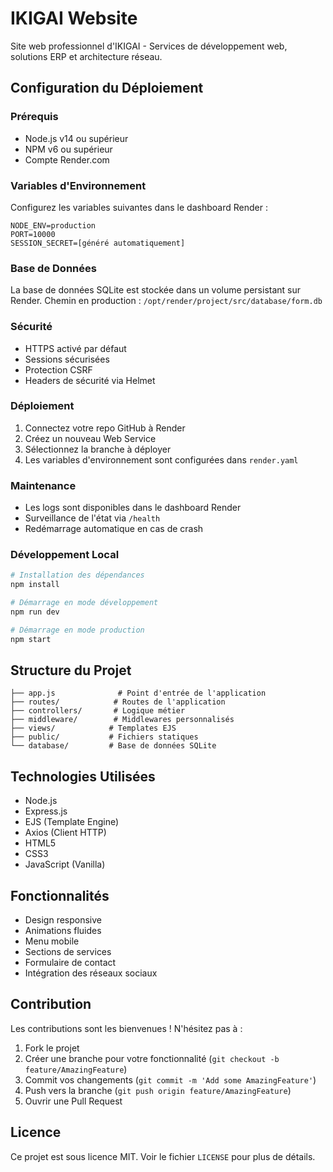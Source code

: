 # IKIGAI Website

Site web professionnel d'IKIGAI - Services de développement web, solutions ERP et architecture réseau.

## Configuration du Déploiement

### Prérequis
- Node.js v14 ou supérieur
- NPM v6 ou supérieur
- Compte Render.com

### Variables d'Environnement
Configurez les variables suivantes dans le dashboard Render :

```env
NODE_ENV=production
PORT=10000
SESSION_SECRET=[généré automatiquement]
```

### Base de Données
La base de données SQLite est stockée dans un volume persistant sur Render.
Chemin en production : `/opt/render/project/src/database/form.db`

### Sécurité
- HTTPS activé par défaut
- Sessions sécurisées
- Protection CSRF
- Headers de sécurité via Helmet

### Déploiement
1. Connectez votre repo GitHub à Render
2. Créez un nouveau Web Service
3. Sélectionnez la branche à déployer
4. Les variables d'environnement sont configurées dans `render.yaml`

### Maintenance
- Les logs sont disponibles dans le dashboard Render
- Surveillance de l'état via `/health`
- Redémarrage automatique en cas de crash

### Développement Local
```bash
# Installation des dépendances
npm install

# Démarrage en mode développement
npm run dev

# Démarrage en mode production
npm start
```

## Structure du Projet
```
├── app.js              # Point d'entrée de l'application
├── routes/            # Routes de l'application
├── controllers/       # Logique métier
├── middleware/        # Middlewares personnalisés
├── views/            # Templates EJS
├── public/           # Fichiers statiques
└── database/         # Base de données SQLite
```

## Technologies Utilisées

- Node.js
- Express.js
- EJS (Template Engine)
- Axios (Client HTTP)
- HTML5
- CSS3
- JavaScript (Vanilla)

## Fonctionnalités

- Design responsive
- Animations fluides
- Menu mobile
- Sections de services
- Formulaire de contact
- Intégration des réseaux sociaux

## Contribution

Les contributions sont les bienvenues ! N'hésitez pas à :

1. Fork le projet
2. Créer une branche pour votre fonctionnalité (`git checkout -b feature/AmazingFeature`)
3. Commit vos changements (`git commit -m 'Add some AmazingFeature'`)
4. Push vers la branche (`git push origin feature/AmazingFeature`)
5. Ouvrir une Pull Request

## Licence

Ce projet est sous licence MIT. Voir le fichier `LICENSE` pour plus de détails. 